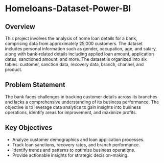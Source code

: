 # Homeloans-Dataset-Power-BI

## Overview
This project involves the analysis of home loan details for a bank, comprising data from approximately 25,000 customers. The dataset includes personal information such as gender, occupation, age, and salary, along with bank-related details including applied loan amount, application dates, sanctioned amount, and more. The dataset is organized into six tables: customer, sanction data, recovery data, branch, channel, and product.

## Problem Statement
The bank faces challenges in tracking customer details across its branches and lacks a comprehensive understanding of its business performance. The objective is to leverage data analytics to gain insights into business operations, identify areas for improvement, and maximize profits.

## Key Objectives
- Analyze customer demographics and loan application processes.
- Track loan sanctions, recovery rates, and branch performance.
- Identify trends and patterns to optimize business operations.
- Provide actionable insights for strategic decision-making.
